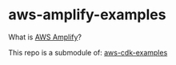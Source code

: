 # aws-amplify-examples

What is [AWS Amplify](https://aws.amazon.com/amplify/)?

This repo is a submodule of: [aws-cdk-examples](https://github.com/d-w-arnold/aws-cdk-examples)